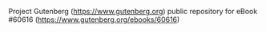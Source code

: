 Project Gutenberg (https://www.gutenberg.org) public repository for eBook #60616 (https://www.gutenberg.org/ebooks/60616)
